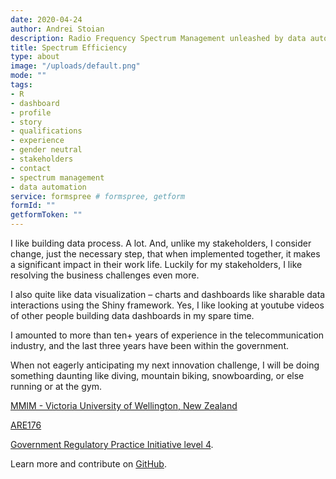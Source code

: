 ```yaml
---
date: 2020-04-24
author: Andrei Stoian
description: Radio Frequency Spectrum Management unleashed by data automation.
title: Spectrum Efficiency
type: about
image: "/uploads/default.png"
mode: "" 
tags: 
- R
- dashboard
- profile
- story
- qualifications
- experience
- gender neutral
- stakeholders
- contact
- spectrum management
- data automation
service: formspree # formspree, getform
formId: ""
getformToken: ""
---
```


I like building data process. A lot. And, unlike my stakeholders, I consider change, just the necessary step, that when implemented together, it makes a significant impact in their work life. Luckily for my stakeholders, I like resolving the business challenges even more.

I also quite like data visualization – charts and dashboards like sharable data interactions using the Shiny framework. Yes, I like looking at youtube videos of other people building data dashboards in my spare time.

I amounted to more than ten+ years of experience in the telecommunication industry, and the last three years have been within the government.

When not eagerly anticipating my next innovation challenge, I will be doing something daunting like diving, mountain biking, snowboarding, or else running or at the gym.

[MMIM - Victoria University of Wellington, New Zealand](https://www.wgtn.ac.nz/explore/postgraduate-programmes/master-of-information-management/overview)

[ARE176](https://www.rsm.govt.nz/engineers-and-examiners/list-of-engineers-and-examiners/?m=910215&person_types=engineer&public_availability=no_available_public)

[Government Regulatory Practice Initiative level 4](https://g-reg.govt.nz/qualifications/operational-knowledge/).

Learn more and contribute on [GitHub](https://github.com/StoianAndrei/spectrumefficiency).



